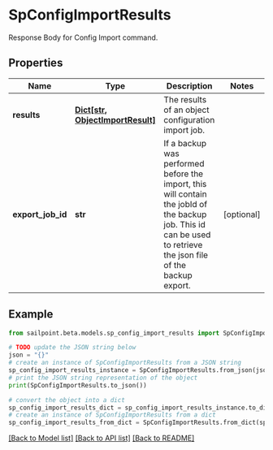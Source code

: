 # SpConfigImportResults

Response Body for Config Import command.

## Properties

Name | Type | Description | Notes
------------ | ------------- | ------------- | -------------
**results** | [**Dict[str, ObjectImportResult]**](ObjectImportResult.md) | The results of an object configuration import job. | 
**export_job_id** | **str** | If a backup was performed before the import, this will contain the jobId of the backup job. This id can be used to retrieve the json file of the backup export. | [optional] 

## Example

```python
from sailpoint.beta.models.sp_config_import_results import SpConfigImportResults

# TODO update the JSON string below
json = "{}"
# create an instance of SpConfigImportResults from a JSON string
sp_config_import_results_instance = SpConfigImportResults.from_json(json)
# print the JSON string representation of the object
print(SpConfigImportResults.to_json())

# convert the object into a dict
sp_config_import_results_dict = sp_config_import_results_instance.to_dict()
# create an instance of SpConfigImportResults from a dict
sp_config_import_results_from_dict = SpConfigImportResults.from_dict(sp_config_import_results_dict)
```
[[Back to Model list]](../README.md#documentation-for-models) [[Back to API list]](../README.md#documentation-for-api-endpoints) [[Back to README]](../README.md)


